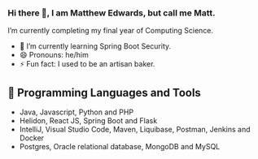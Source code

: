 ### Hi there 👋, I am Matthew Edwards, but call me Matt.

I’m currently completing my final year of Computing Science.

- 🌱 I’m currently learning Spring Boot Security.
- 😄 Pronouns: he/him
- ⚡ Fun fact: I used to be an artisan baker.


## 🧰 Programming Languages and Tools
- Java, Javascript, Python and PHP
- Helidon, React JS, Spring Boot and Flask
- IntelliJ, Visual Studio Code,  Maven, Liquibase, Postman, Jenkins and Docker
- Postgres, Oracle relational database, MongoDB and MySQL





